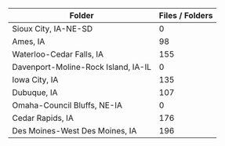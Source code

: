 | Folder                              |   Files / Folders |
|-------------------------------------|-------------------|
| Sioux City, IA-NE-SD                |                 0 |
| Ames, IA                            |                98 |
| Waterloo-Cedar Falls, IA            |               155 |
| Davenport-Moline-Rock Island, IA-IL |                 0 |
| Iowa City, IA                       |               135 |
| Dubuque, IA                         |               107 |
| Omaha-Council Bluffs, NE-IA         |                 0 |
| Cedar Rapids, IA                    |               176 |
| Des Moines-West Des Moines, IA      |               196 |